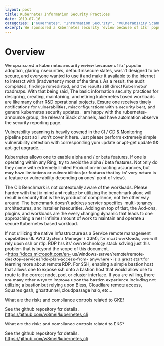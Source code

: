 ```yaml
---
layout: post
title: Kubernetes Information Security Practices
date: 2019-07-16
categories: ["Kubernetes", "Information Security", "Vulnerability Scanning", "CI/CD", "Monitoring", "Security Practices", "Compliance", "Cloud Infrastructure", "GKE", "EKS", "Remote Management"]
excerpt: We sponsored a Kubernetes security review because of its’ popular adoption, glaring insecurities, default insecure states, wasn’t designed to be secure, and everyone wanted to use it and make it available to the Internet
---
```

# Overview

We sponsored a Kubernetes security review because of its’ popular adoption,
glaring insecurities, default insecure states, wasn’t designed to be secure,
and everyone wanted to use it and make it available to the Internet to
interact with (inadvertently most of the time.). As a result, the audit
completed, findings remediated, and the results still direct Kubernetes’
roadmaps. With that being said, The basic information security practices for
designing, creating, maintaining, and retiring kubernetes based workloads are
like many other R&D operational projects. Ensure one receives timely
notifications for vulnerabilities, misconfigurations with a security bent, and
general kubernetes security updates. I am happy with the kubernetes-announce
group, the relevant Slack channels, and have automation observe the security
reporting page.

  
  

Vulnerability scanning is heavily covered in the CI / CD & Monitoring pipeline
post so I won’t cover it here. Just please perform extremely simple
vulnerability detection with corresponding yum update or apt-get update &&
apt-get upgrade….

  
  

Kubernetes allows one to enable alpha and / or beta features. If one is
operating within any Ring, try to avoid the alpha / beta features. Not only do
they come with extremely limited Production-impacting assurances, but may have
limitations or vulnerabilities (or features that by its’ very nature is a
feature or vulnerability depending on ones’ point of view.).

  
  

The CIS Benchmark is not contextually aware of the workloads. Please harden
with that in mind and realize by utilizing the benchmark alone will result in
security that is the byproduct of compliance, not the other way around. The
benchmark doesn’t address service specifics, multi-tenancy architectures, and
installer insecurities. Adding on top of that, the Add-ons, plugins, and
workloads are the every changing dynamic that leads to one approaching a near
infinite amount of work to maintain and operate a secure Kubernetes based
workload.

  
  

If not utilizing the native Infrastructure as a Service remote management
capabilities (IE AWS Systems Manager / SSM), for most workloads, one will rely
upon ssh or rdp. RDP has its’ own technology stack solving just this problem
that is beyond the scope of this document. <https://docs.microsoft.com/en-
us/windows-server/remote/remote-desktop-services/rds-plan-access-from-
anywhere> is a great start for learning more about remote RDP. For SSH,
enabling a simple bastion host that allows one to expose ssh onto a bastion
host that would allow one to route to the correct node, pod, or cluster
interface. If you are willing, there are many other ways to improve upon the
bastion experience including not utilizing a bastion but relying upon Bless,
Cloudflare remote access, Square’s gssh, ghosttunnel, cloudpassage halo, etc…

  
  

  
  

What are the risks and compliance controls related to GKE?

See the github repository for details. https://github.com/w8mej/kubernetes_cli

What are the risks and compliance controls related to EKS?

See the github repository for details. https://github.com/w8mej/kubernetes_cli

  
  

  
  

  
  


